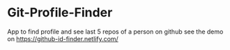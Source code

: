 # Git-Profile-Finder
App to find profile and see last 5 repos of a person on github
see the demo on https://github-id-finder.netlify.com/
